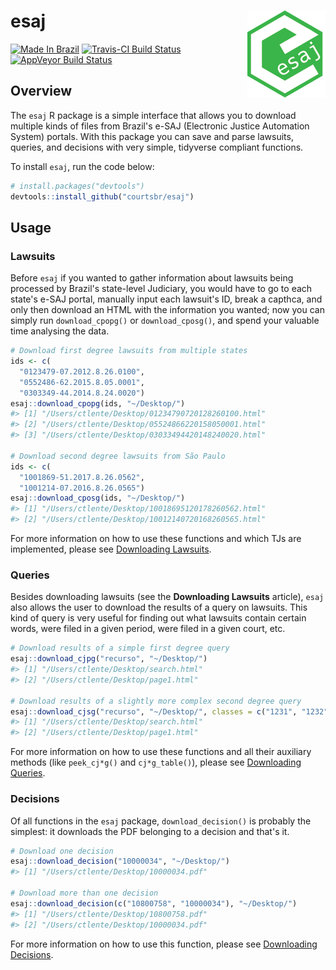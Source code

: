 
esaj <img src="man/figures/logo.png" align="right" />
=====================================================

[![Made In Brazil](https://img.shields.io/badge/made%20in-brazil-green.svg)](http://www.abj.org.br) [![Travis-CI Build Status](https://travis-ci.org/courtsbr/esaj.svg?branch=master)](https://travis-ci.org/courtsbr/esaj) [![AppVeyor Build Status](https://ci.appveyor.com/api/projects/status/github/courtsbr/esaj?branch=master&svg=true)](https://ci.appveyor.com/project/courtsbr/esaj)

Overview
--------

The `esaj` R package is a simple interface that allows you to download multiple kinds of files from Brazil's e-SAJ (Electronic Justice Automation System) portals. With this package you can save and parse lawsuits, queries, and decisions with very simple, tidyverse compliant functions.

To install `esaj`, run the code below:

``` r
# install.packages("devtools")
devtools::install_github("courtsbr/esaj")
```

Usage
-----

### Lawsuits

Before `esaj` if you wanted to gather information about lawsuits being processed by Brazil's state-level Judiciary, you would have to go to each state's e-SAJ portal, manually input each lawsuit's ID, break a capthca, and only then download an HTML with the information you wanted; now you can simply run `download_cpopg()` or `download_cposg()`, and spend your valuable time analysing the data.

``` r
# Download first degree lawsuits from multiple states
ids <- c(
  "0123479-07.2012.8.26.0100",
  "0552486-62.2015.8.05.0001",
  "0303349-44.2014.8.24.0020")
esaj::download_cpopg(ids, "~/Desktop/")
#> [1] "/Users/ctlente/Desktop/01234790720128260100.html"
#> [2] "/Users/ctlente/Desktop/05524866220158050001.html"
#> [3] "/Users/ctlente/Desktop/03033494420148240020.html"

# Download second degree lawsuits from São Paulo
ids <- c(
  "1001869-51.2017.8.26.0562",
  "1001214-07.2016.8.26.0565")
esaj::download_cposg(ids, "~/Desktop/")
#> [1] "/Users/ctlente/Desktop/10018695120178260562.html"
#> [2] "/Users/ctlente/Desktop/10012140720168260565.html"
```

For more information on how to use these functions and which TJs are implemented, please see [Downloading Lawsuits](http://courtsbr.github.io/esaj/articles/download_lawsuit.html).

### Queries

Besides downloading lawsuits (see the **Downloading Lawsuits** article), `esaj` also allows the user to download the results of a query on lawsuits. This kind of query is very useful for finding out what lawsuits contain certain words, were filed in a given period, were filed in a given court, etc.

``` r
# Download results of a simple first degree query
esaj::download_cjpg("recurso", "~/Desktop/")
#> [1] "/Users/ctlente/Desktop/search.html"
#> [2] "/Users/ctlente/Desktop/page1.html"

# Download results of a slightly more complex second degree query
esaj::download_cjsg("recurso", "~/Desktop/", classes = c("1231", "1232"))
#> [1] "/Users/ctlente/Desktop/search.html"
#> [2] "/Users/ctlente/Desktop/page1.html"
```

For more information on how to use these functions and all their auxiliary methods (like `peek_cj*g()` and `cj*g_table()`), please see [Downloading Queries](http://courtsbr.github.io/esaj/articles/download_query.html).

### Decisions

Of all functions in the `esaj` package, `download_decision()` is probably the simplest: it downloads the PDF belonging to a decision and that's it.

``` r
# Download one decision
esaj::download_decision("10000034", "~/Desktop/")
#> [1] "/Users/ctlente/Desktop/10000034.pdf"

# Download more than one decision
esaj::download_decision(c("10800758", "10000034"), "~/Desktop/")
#> [1] "/Users/ctlente/Desktop/10800758.pdf"
#> [2] "/Users/ctlente/Desktop/10000034.pdf"
```

For more information on how to use this function, please see [Downloading Decisions](http://courtsbr.github.io/esaj/articles/download_decision.html).
